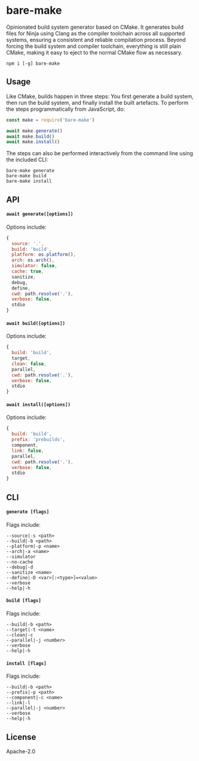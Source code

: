 # bare-make

Opinionated build system generator based on CMake. It generates build files for Ninja using Clang as the compiler toolchain across all supported systems, ensuring a consistent and reliable compilation process. Beyond forcing the build system and compiler toolchain, everything is still plain CMake, making it easy to eject to the normal CMake flow as necessary.

```
npm i [-g] bare-make
```

## Usage

Like CMake, builds happen in three steps: You first generate a build system, then run the build system, and finally install the built artefacts. To perform the steps programmatically from JavaScript, do:

```js
const make = require('bare-make')

await make.generate()
await make.build()
await make.install()
```

The steps can also be performed interactively from the command line using the included CLI:

```console
bare-make generate
bare-make build
bare-make install
```

## API

#### `await generate([options])`

Options include:

```js
{
  source: '.',
  build: 'build',
  platform: os.platform(),
  arch: os.arch(),
  simulator: false,
  cache: true,
  sanitize,
  debug,
  define,
  cwd: path.resolve('.'),
  verbose: false,
  stdio
}
```

#### `await build([options])`

Options include:

```js
{
  build: 'build',
  target,
  clean: false,
  parallel,
  cwd: path.resolve('.'),
  verbose: false,
  stdio
}
```

#### `await install([options])`

Options include:

```js
{
  build: 'build',
  prefix: 'prebuilds',
  component,
  link: false,
  parallel,
  cwd: path.resolve('.'),
  verbose: false,
  stdio
}
```

## CLI

#### `generate [flags]`

Flags include:

```console
--source|-s <path>
--build|-b <path>
--platform|-p <name>
--arch|-a <name>
--simulator
--no-cache
--debug|-d
--sanitize <name>
--define|-D <var>[:<type>]=<value>
--verbose
--help|-h
```

#### `build [flags]`

Flags include:

```console
--build|-b <path>
--target|-t <name>
--clean|-c
--parallel|-j <number>
--verbose
--help|-h
```

#### `install [flags]`

Flags include:

```console
--build|-b <path>
--prefix|-p <path>
--component|-c <name>
--link|-l
--parallel|-j <number>
--verbose
--help|-h
```

## License

Apache-2.0
